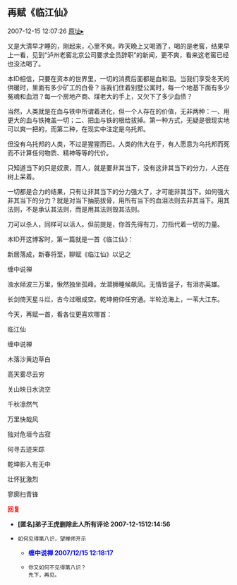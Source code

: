 ## 再赋《临江仙》
2007-12-15 12:07:26
[原址▸](http://www.fxgan.com/chan_time/2007_07_12/797.htm)



 又是大清早才睡的，刚起来，心里不爽。昨天晚上又喝酒了，喝的是老窖，结果早上一看，见到“泸州老窖北京公司要求全员辞职”的新闻，更不爽，看来这老窖已经也没法喝了。


 


 本ID相信，只要在资本的世界里，一切的消费后面都是血和泪。当我们享受冬天的供暖时，里面有多少矿工的白骨？当我们住着别墅公寓时，每一个地基下面有多少冤魂和血泪？每一个房地产商、煤老大的手上，又欠下了多少血债？


 


 当然，人类就是在血与铁中所谓着进化，但一个人存在的价值，无非两种：一、用更大的血与铁掩盖一切；二、把血与铁的根给拔掉。第一种方式，无疑是很现实地可以爽一把的，而第二种，在现实中注定是乌托邦。


 


 但没有乌托邦的人类，不过是猩猩而已。人类的伟大在于，有人愿意为乌托邦而死而不计算任何物质、精神等等的代价。


 


 只知道当下的只是奴隶，而人，就是要非其当下，没有这非其当下的分力，人还在树上呆着。


 


 一切都是合力的结果，只有让非其当下的分力强大了，才可能非其当下。如何强大非其当下的分力？就是对当下抽筋拔骨，用所有当下的血泪法则去非其当下。用其法则，不是承认其法则，而是用其法则毁其法则。


 


 刀可以杀人，同样可以活人。但前提是，你首先得有刀，刀指代着一切的力量。


 


 本ID开这博客时，第一篇就是一首《临江仙》：


 


 


 新居落成，新春将至，聊赋《临江仙》以记之


 


 缠中说禅


 


 浊水倾波三万里，愀然独坐孤峰。龙潜狮睡候飙风。无情皆竖子，有泪亦英雄。


 


 长剑倚天星斗烂，古今过眼成空。乾坤俯仰任穷通。半轮沧海上，一苇大江东。


 


 


 今天，再赋一首，看各位更喜欢哪首：


 


 临江仙


 


 缠中说禅


 


 木落沙黄边草白


 高天雾尽云穷


 关山映日水流空


 千秋凛然气


 万里快哉风


 


 独对危垣今古寂


 何寻去迹来踪


 乾坤影入有无中


 壮怀犹激烈


 寥廓扫青锋





<font color='red'>**回复**</font>


- **[匿名]弟子王虎删除此人所有评论 2007-12-1512:14:56**
- ```
  如何见得第八识，望禅师开示
  ```
   - **<font color='blue'>缠中说禅 2007/12/15 12:18:17</font>**
   - ```
     你又如何不见得第八识？
     先下，再见。
     ```
